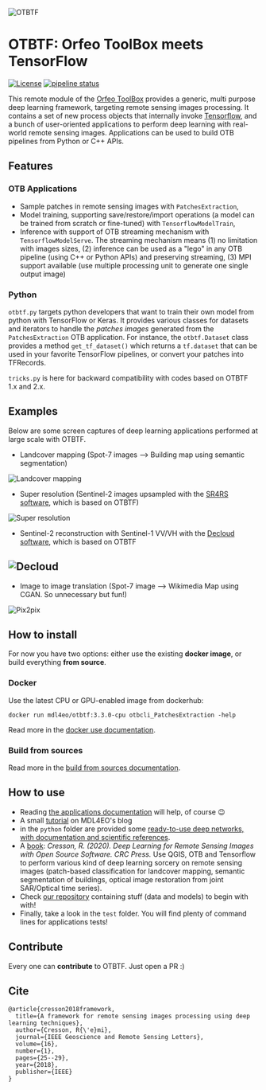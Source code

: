 ![OTBTF](https://gitlab.irstea.fr/remi.cresson/otbtf/-/raw/develop/doc/images/logo.png)

# OTBTF: Orfeo ToolBox meets TensorFlow

[![License](https://img.shields.io/badge/License-Apache%202.0-blue.svg)](https://opensource.org/licenses/Apache-2.0)
[![pipeline status](https://gitlab.irstea.fr/remi.cresson/otbtf/badges/master/pipeline.svg)](https://gitlab.irstea.fr/remi.cresson/otbtf/-/commits/develop)

This remote module of the [Orfeo ToolBox](https://www.orfeo-toolbox.org) provides a generic, multi purpose deep learning framework, targeting remote sensing images processing.
It contains a set of new process objects that internally invoke [Tensorflow](https://www.tensorflow.org/), and a bunch of user-oriented applications to perform deep learning with real-world remote sensing images.
Applications can be used to build OTB pipelines from Python or C++ APIs. 

## Features

### OTB Applications

- Sample patches in remote sensing images with `PatchesExtraction`,
- Model training, supporting save/restore/import operations (a model can be trained from scratch or fine-tuned) with `TensorflowModelTrain`,
- Inference with support of OTB streaming mechanism with `TensorflowModelServe`. The streaming mechanism means (1) no limitation with images sizes, (2) inference can be used as a "lego" in any OTB pipeline (using C++ or Python APIs) and preserving streaming, (3) MPI support available (use multiple processing unit to generate one single output image)

### Python

`otbtf.py` targets python developers that want to train their own model from python with TensorFlow or Keras.
It provides various classes for datasets and iterators to handle the _patches images_ generated from the `PatchesExtraction` OTB application.
For instance, the `otbtf.Dataset` class provides a method `get_tf_dataset()` which returns a `tf.dataset` that can be used in your favorite TensorFlow pipelines, or convert your patches into TFRecords.

`tricks.py` is here for backward compatibility with codes based on OTBTF 1.x and 2.x.

## Examples

Below are some screen captures of deep learning applications performed at large scale with OTBTF.
 - Landcover mapping (Spot-7 images --> Building map using semantic segmentation)

![Landcover mapping](https://gitlab.irstea.fr/remi.cresson/otbtf/-/raw/develop/doc/images/landcover.png)

 - Super resolution (Sentinel-2 images upsampled with the [SR4RS software](https://github.com/remicres/sr4rs), which is based on OTBTF)
 
![Super resolution](https://gitlab.irstea.fr/remi.cresson/otbtf/-/raw/develop/doc/images/supresol.png)

 - Sentinel-2 reconstruction with Sentinel-1 VV/VH with the [Decloud software](https://github.com/CNES/decloud), which is based on OTBTF

![Decloud](https://github.com/CNES/decloud/raw/master/doc/images/cap2.jpg)
 - 
 - Image to image translation (Spot-7 image --> Wikimedia Map using CGAN. So unnecessary but fun!)

![Pix2pix](https://gitlab.irstea.fr/remi.cresson/otbtf/-/raw/develop/doc/images/pix2pix.png)

## How to install

For now you have two options: either use the existing **docker image**, or build everything **from source**.

### Docker

Use the latest CPU or GPU-enabled image from dockerhub:
```
docker run mdl4eo/otbtf:3.3.0-cpu otbcli_PatchesExtraction -help
```

Read more in the [docker use documentation](doc/DOCKERUSE.md).

### Build from sources

Read more in the [build from sources documentation](doc/HOWTOBUILD.md).

## How to use

- Reading [the applications documentation](doc/APPLICATIONS.md) will help, of course 😉
- A small [tutorial](https://mdl4eo.irstea.fr/2019/01/04/an-introduction-to-deep-learning-on-remote-sensing-images-tutorial/) on MDL4EO's blog
- in the `python` folder are provided some [ready-to-use deep networks, with documentation and scientific references](doc/EXAMPLES.md).
- A [book](https://doi.org/10.1201/9781003020851): *Cresson, R. (2020). Deep Learning for Remote Sensing Images with Open Source Software. CRC Press.* Use QGIS, OTB and Tensorflow to perform various kind of deep learning sorcery on remote sensing images (patch-based classification for landcover mapping, semantic segmentation of buildings, optical image restoration from joint SAR/Optical time series).
- Check [our repository](https://github.com/remicres/otbtf_tutorials_resources) containing stuff (data and models) to begin with with!
- Finally, take a look in the `test` folder. You will find plenty of command lines for applications tests!

## Contribute

Every one can **contribute** to OTBTF. Just open a PR :)

## Cite

```
@article{cresson2018framework,
  title={A framework for remote sensing images processing using deep learning techniques},
  author={Cresson, R{\'e}mi},
  journal={IEEE Geoscience and Remote Sensing Letters},
  volume={16},
  number={1},
  pages={25--29},
  year={2018},
  publisher={IEEE}
}
```
